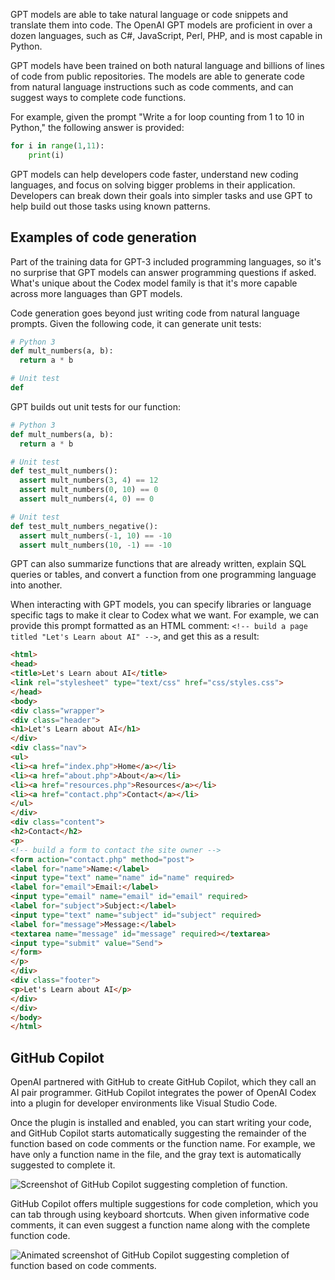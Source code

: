 GPT models are able to take natural language or code snippets and translate them into code. The OpenAI GPT models are proficient in over a dozen languages, such as C#, JavaScript, Perl, PHP, and is most capable in Python.

GPT models have been trained on both natural language and billions of lines of code from public repositories. The models are able to generate code from natural language instructions such as code comments, and can suggest ways to complete code functions.

For example, given the prompt "Write a for loop counting from 1 to 10 in Python," the following answer is provided:

```python
for i in range(1,11):
    print(i)
```

GPT models can help developers code faster, understand new coding languages, and focus on solving bigger problems in their application. Developers can break down their goals into simpler tasks and use GPT to help build out those tasks using known patterns.

## Examples of code generation

Part of the training data for GPT-3 included programming languages, so it's no surprise that GPT models can answer programming questions if asked. What's unique about the Codex model family is that it's more capable across more languages than GPT models.

Code generation goes beyond just writing code from natural language prompts. Given the following code, it can generate unit tests:

```python
# Python 3
def mult_numbers(a, b):
  return a * b

# Unit test
def
```

GPT builds out unit tests for our function:

```python
# Python 3
def mult_numbers(a, b):
  return a * b

# Unit test
def test_mult_numbers():
  assert mult_numbers(3, 4) == 12
  assert mult_numbers(0, 10) == 0
  assert mult_numbers(4, 0) == 0

# Unit test
def test_mult_numbers_negative():
  assert mult_numbers(-1, 10) == -10
  assert mult_numbers(10, -1) == -10
```

GPT can also summarize functions that are already written, explain SQL queries or tables, and convert a function from one programming language into another.

When interacting with GPT models, you can specify libraries or language specific tags to make it clear to Codex what we want. For example, we can provide this prompt formatted as an HTML comment: `<!-- build a page titled "Let's Learn about AI" -->`, and get this as a result:

```html
<html>
<head>
<title>Let's Learn about AI</title>
<link rel="stylesheet" type="text/css" href="css/styles.css">
</head>
<body>
<div class="wrapper">
<div class="header">
<h1>Let's Learn about AI</h1>
</div>
<div class="nav">
<ul>
<li><a href="index.php">Home</a></li>
<li><a href="about.php">About</a></li>
<li><a href="resources.php">Resources</a></li>
<li><a href="contact.php">Contact</a></li>
</ul>
</div>
<div class="content">
<h2>Contact</h2>
<p>
<!-- build a form to contact the site owner -->
<form action="contact.php" method="post">
<label for="name">Name:</label>
<input type="text" name="name" id="name" required>
<label for="email">Email:</label>
<input type="email" name="email" id="email" required>
<label for="subject">Subject:</label>
<input type="text" name="subject" id="subject" required>
<label for="message">Message:</label>
<textarea name="message" id="message" required></textarea>
<input type="submit" value="Send">
</form>
</p>
</div>
<div class="footer">
<p>Let's Learn about AI</p>
</div>
</div>
</body>
</html>
```

## GitHub Copilot

OpenAI partnered with GitHub to create GitHub Copilot, which they call an AI pair programmer. GitHub Copilot integrates the power of OpenAI Codex into a plugin for developer environments like Visual Studio Code.

Once the plugin is installed and enabled, you can start writing your code, and GitHub Copilot starts automatically suggesting the remainder of the function based on code comments or the function name. For example, we have only a function name in the file, and the gray text is automatically suggested to complete it.

![Screenshot of GitHub Copilot suggesting completion of function.](../media/github-copilot-newyear-function.png)

GitHub Copilot offers multiple suggestions for code completion, which you can tab through using keyboard shortcuts. When given informative code comments, it can even suggest a function name along with the complete function code.

![Animated screenshot of GitHub Copilot suggesting completion of function based on code comments.](../media/github-copilot.gif)
